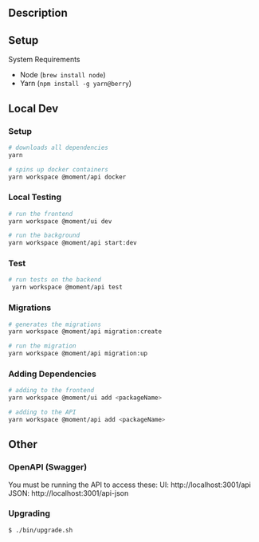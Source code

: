 ## Description

## Setup

System Requirements
- Node (`brew install node`)
- Yarn (`npm install -g yarn@berry`)


## Local Dev

### Setup

```bash
# downloads all dependencies
yarn

# spins up docker containers
yarn workspace @moment/api docker
```

### Local Testing

```bash
# run the frontend
yarn workspace @moment/ui dev

# run the background
yarn workspace @moment/api start:dev
```

### Test

```bash
# run tests on the backend
 yarn workspace @moment/api test
```

### Migrations

```bash
# generates the migrations
yarn workspace @moment/api migration:create

# run the migration
yarn workspace @moment/api migration:up
```

### Adding Dependencies

```bash
# adding to the frontend
yarn workspace @moment/ui add <packageName>

# adding to the API
yarn workspace @moment/api add <packageName>
```


## Other

### OpenAPI (Swagger)
You must be running the API to access these:
UI: http://localhost:3001/api
JSON: http://localhost:3001/api-json

### Upgrading

```bash
$ ./bin/upgrade.sh
```
